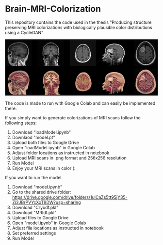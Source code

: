 # Brain-MRI-Colorization

This repository contains the code used in the thesis "Producing structure preserving MRI colorizations with biologically plausible color distributions using a CycleGAN"

![alt text](https://github.com/OscarMoonen/Brain-MRI-Colorization/blob/main/DisplayResults.png?raw=true)

The code is made to run with Google Colab and can easily be implemented there. 


If you simply want to generate colorizations of MRI scans follow the following steps:
1. Download "loadModel.ipynb"
2. Downlaod "model.pt"
3. Upload both files to Google Drive
4. Open "loadModel.ipynb" in Google Colab
5. Adjust folder locations as instructed in notebook
6. Upload MRI scans in .png format and 256x256 resolution
7. Run Model
8. Enjoy your MRI scans in color (:

If you want to run the model
1. Download "model.ipynb"
2. Go to the shared drive folder: https://drive.google.com/drive/folders/1ulCaZs5tt95jY35-Zj3JBrPVYcXxT9DW?usp=sharing
3. Download "Cryodf.pkl" 
4. Download "MRIdf.pkl"  
5. Upload files to Google Drive
6. Open "model.ipynb" in Google Colab
7. Adjust file locations as instructed in notebook
8. Set preferred settings
9. Run Model
